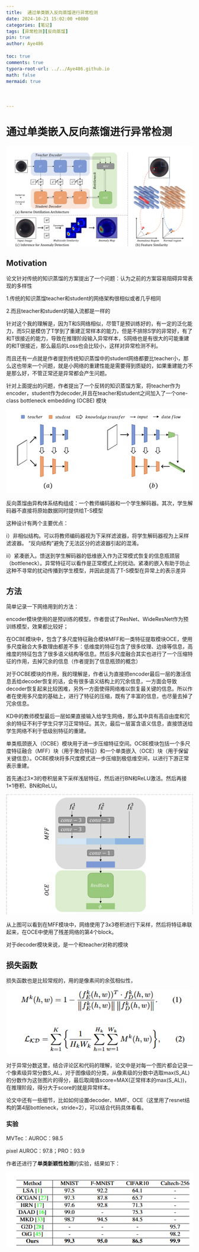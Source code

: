 ```yaml
---
title:  通过单类嵌入反向蒸馏进行异常检测 
date: 2024-10-21 15:02:00 +0800
categories: [笔记]
tags: [异常检测][反向蒸馏]
pin: true
author: Aye486

toc: true
comments: true
typora-root-url: ../../Aye486.github.io
math: false
mermaid: true



---
```






# 通过单类嵌入反向蒸馏进行异常检测

![image-20241021155408038](/assets/blog_res/2024-10-21-Reverse-Distillation.assets/image-20241021155408038.png)



## Motivation

论文针对传统的知识蒸馏的方案提出了一个问题：认为之前的方案容易阻碍异常表现的多样性

1.传统的知识蒸馏teacher和student的网络架构很相似或者几乎相同

2.而且teacher和student的输入流都是一样的

针对这个我的理解是，因为T和S网络相似，尽管T是预训练好的，有一定的泛化能力，而S只是模仿了T学到了重建正常样本的能力，但是不排除S学的非常好，有了和T很接近的能力，导致在推理阶段输入异常样本，S网络也是有很大的可能重建的和T很接近，那么最后的Loss也会比较小，这样对异常检测不利。

而且还有一点就是作者提到传统知识蒸馏中的student网络都要比teacher小，那么这也带来一个问题，就是小网络的重建性能是需要得到质疑的，如果重建能力不是那么好，不管正常还是异常都会产生问题。

针对上面提出的问题，作者提出了一个反转的知识蒸馏方案，将teacher作为encoder，student作为decoder,并且在teacher和student之间加入了一个one-class bottleneck embedding (OCBE) 模块

![Snipaste_2024-10-29_09-28-27](/assets/blog_res/2024-10-21-Reverse-Distillation.assets/Snipaste_2024-10-29_09-28-27.png)

反向蒸馏由异构体系结构组成：一个教师编码器和一个学生解码器。其次，学生解码器不直接将原始数据同时提供给T-S模型

这种设计有两个主要优点：

i）非相似结构。可以将教师编码器视为下采样滤波器，将学生解码器视为上采样滤波器。 “反向结构”避免了无法区分的滤波器引起的混淆。

ii）紧凑嵌入。馈送到学生解码器的低维嵌入作为正常模式恢复的信息瓶颈层（bottleneck）。异常特征可以看作是正常模式上的扰动。紧凑的嵌入有助于防止这种不寻常的扰动传播到学生模型，并因此提高了T-S模型在异常上的表示差异

## 方法

简单记录一下网络用到的方法：

encoder模块使用的是预训练的模型，作者尝试了ResNet、WideResNet作为预训练模型，效果都比较好；

在OCBE模块中，包含了多尺度特征融合模块MFF和一类特征提取模块OCE，使用多尺度融合大多数理由都差不多：低维度的特征包含了很多纹理、边缘等信息，高维度的特征包含了很多语义结构等信息。然后多尺度融合其实也进行了一个压缩特征的作用，去掉冗余的信息（作者提到了信息瓶颈的概念）

对于OCBE模块的作用，我的理解是，作者认为直接把encoder最后一层的激活信息丢给decoder恢复的话，会有很多语义结构上的冗余信息，一方面会导致decoder恢复起来比较困难，另外一方面使得网络难以恢复最关键的信息。所以作者在使用多尺度的基础上，进行了特征的压缩，既有了丰富的信息，也尽量去掉了冗余信息。

KD中的教师模型最后一层如果直接输入给学生网络，那么其中具有高自由度和冗余的特征不利于学生只学习正常特征。其次，最后一层富含语义信息，直接馈送给学生网络不利于低级别特征的重建。

单类瓶颈嵌入（OCBE）模块用于进一步压缩特征空间。OCBE模块包括一个多尺度特征融合（MFF）块（用于聚合特征）和一个单类嵌入（OCE）块（用于保留关键信息）。OCBE模块将多尺度模式进一步压缩到极低维空间，以进行下游正常表示重建。

首先通过3×3的卷积层来下采样浅层特征，然后进行BN和ReLU激活。然后再接1×1卷积、BN和ReLU。


![Snipaste_2024-10-29_09-29-43](/assets/blog_res/2024-10-21-Reverse-Distillation.assets/Snipaste_2024-10-29_09-29-43.png)

从上图可以看到在MFF模块中，网络使用了3x3卷积进行下采样，然后将特征串联起来，在OCE中使用了残差网络的第4个block。

对于decoder模块来说，是一个和teacher对称的模块

## 损失函数

损失函数也是比较常规的，用的是像素间的余弦相似性，

![Snipaste_2024-10-29_09-30-14](/assets/blog_res/2024-10-21-Reverse-Distillation.assets/Snipaste_2024-10-29_09-30-14.png)

对于异常分数这里，结合评论区和代码的理解，论文中是对每一个图片都会记录一个像素级异常分数S_AL，对于图像级的分类，从像素级的分数中选取max(S_AL)的分数作为这张图片的得分，最后取阈值score=MAX(正常样本的max(S_AL))，在推理阶段，得分大于score的就是异常样本。

论文中还有一些细节，比如如何设置decoder、MMF、OCE（这里用了resnet结构的第4层bottleneck，stride=2），可以结合代码具体看看。

### 实验

MVTec：AUROC：98.5

pixel AUROC：97.8；PRO：93.9

作者还进行了**单类新颖性检测**的实验，结果如下：

![image-20241021155440878-17294972830672](/assets/blog_res/2024-10-21-Reverse-Distillation.assets/image-20241021155440878-17294972830672.png)
